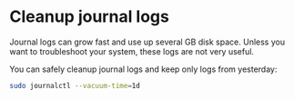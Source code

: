 # Cleanup journal logs

Journal logs can grow fast and use up several GB disk space. Unless you want to troubleshoot your system, these logs are not very useful.

You can safely cleanup journal logs and keep only logs from yesterday: 

```bash
sudo journalctl --vacuum-time=1d
```
